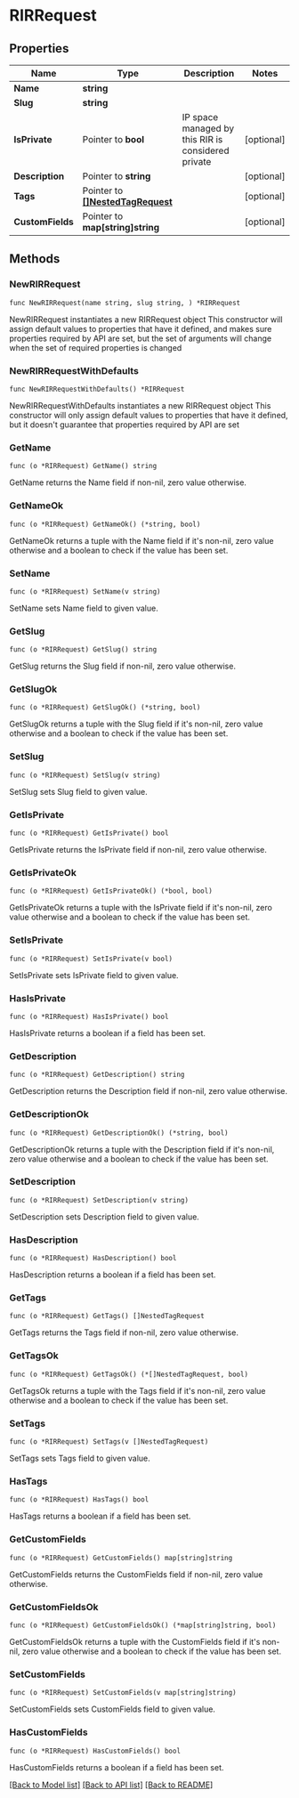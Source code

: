 # RIRRequest

## Properties

Name | Type | Description | Notes
------------ | ------------- | ------------- | -------------
**Name** | **string** |  | 
**Slug** | **string** |  | 
**IsPrivate** | Pointer to **bool** | IP space managed by this RIR is considered private | [optional] 
**Description** | Pointer to **string** |  | [optional] 
**Tags** | Pointer to [**[]NestedTagRequest**](NestedTagRequest.md) |  | [optional] 
**CustomFields** | Pointer to **map[string]string** |  | [optional] 

## Methods

### NewRIRRequest

`func NewRIRRequest(name string, slug string, ) *RIRRequest`

NewRIRRequest instantiates a new RIRRequest object
This constructor will assign default values to properties that have it defined,
and makes sure properties required by API are set, but the set of arguments
will change when the set of required properties is changed

### NewRIRRequestWithDefaults

`func NewRIRRequestWithDefaults() *RIRRequest`

NewRIRRequestWithDefaults instantiates a new RIRRequest object
This constructor will only assign default values to properties that have it defined,
but it doesn't guarantee that properties required by API are set

### GetName

`func (o *RIRRequest) GetName() string`

GetName returns the Name field if non-nil, zero value otherwise.

### GetNameOk

`func (o *RIRRequest) GetNameOk() (*string, bool)`

GetNameOk returns a tuple with the Name field if it's non-nil, zero value otherwise
and a boolean to check if the value has been set.

### SetName

`func (o *RIRRequest) SetName(v string)`

SetName sets Name field to given value.


### GetSlug

`func (o *RIRRequest) GetSlug() string`

GetSlug returns the Slug field if non-nil, zero value otherwise.

### GetSlugOk

`func (o *RIRRequest) GetSlugOk() (*string, bool)`

GetSlugOk returns a tuple with the Slug field if it's non-nil, zero value otherwise
and a boolean to check if the value has been set.

### SetSlug

`func (o *RIRRequest) SetSlug(v string)`

SetSlug sets Slug field to given value.


### GetIsPrivate

`func (o *RIRRequest) GetIsPrivate() bool`

GetIsPrivate returns the IsPrivate field if non-nil, zero value otherwise.

### GetIsPrivateOk

`func (o *RIRRequest) GetIsPrivateOk() (*bool, bool)`

GetIsPrivateOk returns a tuple with the IsPrivate field if it's non-nil, zero value otherwise
and a boolean to check if the value has been set.

### SetIsPrivate

`func (o *RIRRequest) SetIsPrivate(v bool)`

SetIsPrivate sets IsPrivate field to given value.

### HasIsPrivate

`func (o *RIRRequest) HasIsPrivate() bool`

HasIsPrivate returns a boolean if a field has been set.

### GetDescription

`func (o *RIRRequest) GetDescription() string`

GetDescription returns the Description field if non-nil, zero value otherwise.

### GetDescriptionOk

`func (o *RIRRequest) GetDescriptionOk() (*string, bool)`

GetDescriptionOk returns a tuple with the Description field if it's non-nil, zero value otherwise
and a boolean to check if the value has been set.

### SetDescription

`func (o *RIRRequest) SetDescription(v string)`

SetDescription sets Description field to given value.

### HasDescription

`func (o *RIRRequest) HasDescription() bool`

HasDescription returns a boolean if a field has been set.

### GetTags

`func (o *RIRRequest) GetTags() []NestedTagRequest`

GetTags returns the Tags field if non-nil, zero value otherwise.

### GetTagsOk

`func (o *RIRRequest) GetTagsOk() (*[]NestedTagRequest, bool)`

GetTagsOk returns a tuple with the Tags field if it's non-nil, zero value otherwise
and a boolean to check if the value has been set.

### SetTags

`func (o *RIRRequest) SetTags(v []NestedTagRequest)`

SetTags sets Tags field to given value.

### HasTags

`func (o *RIRRequest) HasTags() bool`

HasTags returns a boolean if a field has been set.

### GetCustomFields

`func (o *RIRRequest) GetCustomFields() map[string]string`

GetCustomFields returns the CustomFields field if non-nil, zero value otherwise.

### GetCustomFieldsOk

`func (o *RIRRequest) GetCustomFieldsOk() (*map[string]string, bool)`

GetCustomFieldsOk returns a tuple with the CustomFields field if it's non-nil, zero value otherwise
and a boolean to check if the value has been set.

### SetCustomFields

`func (o *RIRRequest) SetCustomFields(v map[string]string)`

SetCustomFields sets CustomFields field to given value.

### HasCustomFields

`func (o *RIRRequest) HasCustomFields() bool`

HasCustomFields returns a boolean if a field has been set.


[[Back to Model list]](../README.md#documentation-for-models) [[Back to API list]](../README.md#documentation-for-api-endpoints) [[Back to README]](../README.md)


